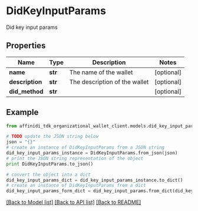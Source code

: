 # DidKeyInputParams

Did key input params

## Properties

| Name            | Type    | Description                   | Notes      |
| --------------- | ------- | ----------------------------- | ---------- |
| **name**        | **str** | The name of the wallet        | [optional] |
| **description** | **str** | The description of the wallet | [optional] |
| **did_method**  | **str** |                               | [optional] |

## Example

```python
from affinidi_tdk_organizational_wallet_client.models.did_key_input_params import DidKeyInputParams

# TODO update the JSON string below
json = "{}"
# create an instance of DidKeyInputParams from a JSON string
did_key_input_params_instance = DidKeyInputParams.from_json(json)
# print the JSON string representation of the object
print DidKeyInputParams.to_json()

# convert the object into a dict
did_key_input_params_dict = did_key_input_params_instance.to_dict()
# create an instance of DidKeyInputParams from a dict
did_key_input_params_form_dict = did_key_input_params.from_dict(did_key_input_params_dict)
```

[[Back to Model list]](../README.md#documentation-for-models) [[Back to API list]](../README.md#documentation-for-api-endpoints) [[Back to README]](../README.md)

